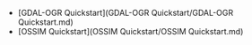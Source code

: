 

 
* [GDAL-OGR Quickstart](GDAL-OGR Quickstart/GDAL-OGR Quickstart.md)
* [OSSIM Quickstart](OSSIM Quickstart/OSSIM Quickstart.md)
